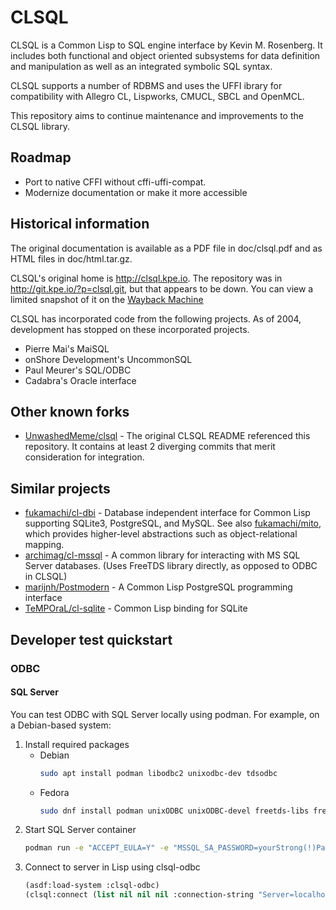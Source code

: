# CLSQL

CLSQL is a Common Lisp to SQL engine interface by Kevin M. Rosenberg. It
includes both functional and object oriented subsystems for data definition and
manipulation as well as an integrated symbolic SQL syntax.

CLSQL supports a number of RDBMS and uses the UFFI ibrary for compatibility
with Allegro CL, Lispworks, CMUCL, SBCL and OpenMCL.

This repository aims to continue maintenance and improvements to the CLSQL
library.

## Roadmap

- Port to native CFFI without cffi-uffi-compat.
- Modernize documentation or make it more accessible

## Historical information

The original documentation is available as a PDF file in doc/clsql.pdf and as
HTML files in doc/html.tar.gz.

CLSQL's original home is http://clsql.kpe.io. The repository was in
http://git.kpe.io/?p=clsql.git, but that appears to be down. You can view a
limited snapshot of it on the [Wayback Machine](https://web.archive.org/web/20240721214822/http://git.kpe.io/?p=clsql.git)

CLSQL has incorporated code from the following projects. As of 2004,
development has stopped on these incorporated projects.
- Pierre Mai's MaiSQL
- onShore Development's UncommonSQL
- Paul Meurer's SQL/ODBC
- Cadabra's Oracle interface

## Other known forks

- [UnwashedMeme/clsql](https://github.com/UnwashedMeme/clsql) - The original
  CLSQL README referenced this repository. It contains at least 2 diverging
  commits that merit consideration for integration.

## Similar projects

- [fukamachi/cl-dbi](https://github.com/fukamachi/cl-dbi) - Database independent
  interface for Common Lisp supporting SQLite3, PostgreSQL, and MySQL. See also
  [fukamachi/mito](https://github.com/fukamachi/mito), which provides
  higher-level abstractions such as object-relational mapping.
- [archimag/cl-mssql](https://github.com/archimag/cl-mssql) - A common library
  for interacting with MS SQL Server databases. (Uses FreeTDS library directly,
  as opposed to ODBC in CLSQL)
- [marijnh/Postmodern](https://github.com/marijnh/Postmodern) - A Common Lisp
  PostgreSQL programming interface
- [TeMPOraL/cl-sqlite](https://github.com/TeMPOraL/cl-sqlite) - Common Lisp
  binding for SQLite

## Developer test quickstart

### ODBC

#### SQL Server

You can test ODBC with SQL Server locally using podman. For example, on a Debian-based system:

1. Install required packages
   - Debian
     ```bash
     sudo apt install podman libodbc2 unixodbc-dev tdsodbc
     ```
   - Fedora
     ```bash
     sudo dnf install podman unixODBC unixODBC-devel freetds-libs freetds-devel
     ```
2. Start SQL Server container
   ```bash
   podman run -e "ACCEPT_EULA=Y" -e "MSSQL_SA_PASSWORD=yourStrong(!)Password" -p 1433:1433 -d mcr.microsoft.com/mssql/server:2022-latest
   ```
3. Connect to server in Lisp using clsql-odbc
   ```lisp
   (asdf:load-system :clsql-odbc)
   (clsql:connect (list nil nil nil :connection-string "Server=localhost,1433;Driver=/usr/lib/x86_64-linux-gnu/odbc/libtdsodbc.so;UID=sa;PWD=yourStrong(!)Password"))
   ```
